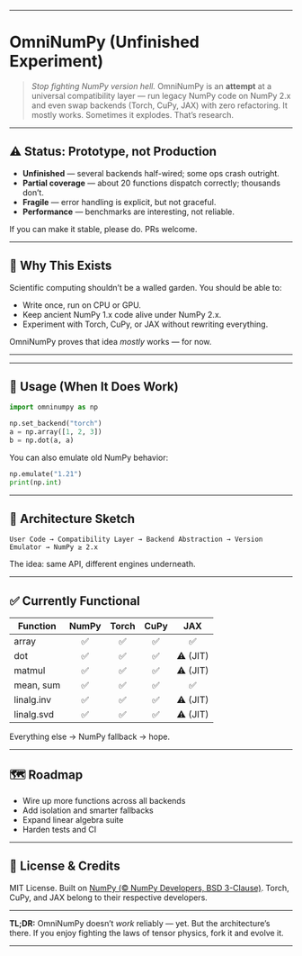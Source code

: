 

---

# **OmniNumPy (Unfinished Experiment)**

> *Stop fighting NumPy version hell.*
> OmniNumPy is an **attempt** at a universal compatibility layer — run legacy NumPy code on NumPy 2.x and even swap backends (Torch, CuPy, JAX) with zero refactoring.
> It mostly works. Sometimes it explodes. That’s research.

---

## ⚠️ Status: Prototype, not Production

* **Unfinished** — several backends half-wired; some ops crash outright.
* **Partial coverage** — about 20 functions dispatch correctly; thousands don’t.
* **Fragile** — error handling is explicit, but not graceful.
* **Performance** — benchmarks are interesting, not reliable.

If you can make it stable, please do. PRs welcome.

---

## 🚀 Why This Exists

Scientific computing shouldn’t be a walled garden. You should be able to:

* Write once, run on CPU or GPU.
* Keep ancient NumPy 1.x code alive under NumPy 2.x.
* Experiment with Torch, CuPy, or JAX without rewriting everything.

OmniNumPy proves that idea *mostly* works — for now.

---


---

## 📖 Usage (When It Does Work)

```python
import omninumpy as np

np.set_backend("torch")
a = np.array([1, 2, 3])
b = np.dot(a, a)
```

You can also emulate old NumPy behavior:

```python
np.emulate("1.21")
print(np.int)
```

---

## 🧠 Architecture Sketch

```
User Code → Compatibility Layer → Backend Abstraction → Version Emulator → NumPy ≥ 2.x
```

The idea: same API, different engines underneath.

---

## ✅ Currently Functional

| Function   | NumPy | Torch | CuPy |    JAX   |
| ---------- | :---: | :---: | :--: | :------: |
| array      |   ✅   |   ✅   |   ✅  |     ✅    |
| dot        |   ✅   |   ✅   |   ✅  | ⚠️ (JIT) |
| matmul     |   ✅   |   ✅   |   ✅  | ⚠️ (JIT) |
| mean, sum  |   ✅   |   ✅   |   ✅  |     ✅    |
| linalg.inv |   ✅   |   ✅   |   ✅  | ⚠️ (JIT) |
| linalg.svd |   ✅   |   ✅   |   ✅  | ⚠️ (JIT) |

Everything else → NumPy fallback → hope.

---

## 🗺️ Roadmap

* Wire up more functions across all backends
* Add isolation and smarter fallbacks
* Expand linear algebra suite
* Harden tests and CI

---

## 📜 License & Credits

MIT License.
Built on [NumPy (© NumPy Developers, BSD 3-Clause)](https://numpy.org/).
Torch, CuPy, and JAX belong to their respective developers.

---

**TL;DR:**
OmniNumPy doesn’t *work* reliably — yet. But the architecture’s there.
If you enjoy fighting the laws of tensor physics, fork it and evolve it.

---

